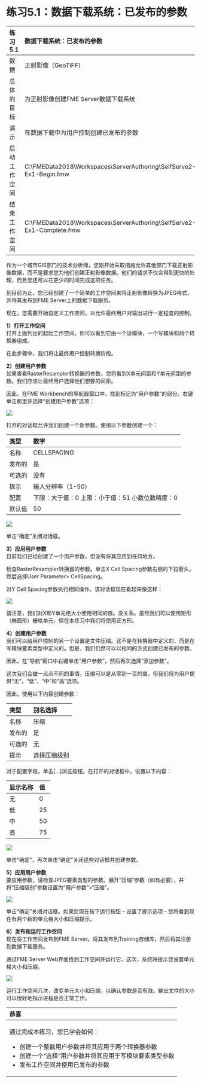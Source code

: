 # 练习5.1：数据下载系统：已发布的参数

|  练习5.1 |  数据下载系统：已发布的参数 |
| :--- | :--- |
| 数据 | 正射影像（GeoTIFF） |
| 总体的目标 | 为正射影像创建FME Server数据下载系统 |
| 演示 | 在数据下载中为用户控制创建已发布的参数 |
| 启动工作空间 | C:\FMEData2018\Workspaces\ServerAuthoring\SelfServe2-Ex1-Begin.fmw |
| 结束工作空间 | C:\FMEData2018\Workspaces\ServerAuthoring\SelfServe2-Ex1-Complete.fmw |

作为一个城市GIS部门的技术分析师，您刚开始采取措施允许其他部门下载正射影像数据，而不是要求您为他们创建正射影像数据。他们的请求不仅会得到更快的处理，而且您还可以花更少的时间完成这项任务。

到目前为止，您已经创建了一个简单的工作空间来将正射影像转换为JPEG格式，并将其发布到FME Server上的数据下载服务。

现在，您需要开始自定义工作空间，以允许最终用户对输出进行一定程度的控制。

  
**1）打开工作空间**  
打开上面列出的起始工作空间。你可以看到它由一个读模块，一个写模块和两个转换器组成。

在此步骤中，我们将让最终用户控制转换阶段。

  
**2）创建用户参数**  
如果查看RasterResampler转换器的参数，您将看到X单元间距和Y单元间距的参数。我们应该让最终用户选择他们想要的间距。

因此，在FME Workbench的导航器窗口中，找到标记为“用户参数”的部分。右键单击那里并选择“创建用户参数”选项：

[![](../.gitbook/assets/img5.200.ex1.createparameter.png)](https://github.com/xuhengxx/FMETraining-1/tree/f1cdae5373cf9425ee2d148732792713c9043d44/ServerAuthoring5SelfServeParameters/Images/Img5.200.Ex1.CreateParameter.png)

打开的对话框允许我们创建一个新参数。使用以下参数创建一个：

| 类型 | 数字 |
| :--- | :--- |
| 名称 | CELLSPACING |
| 发布的 | 是 |
| 可选的 | 没有 |
| 提示 | 输入分辨率（1-50） |
| 配置 | 下限：大于值：0 上限：小于值：51 小数位数精度：0 |
| 默认值 | 50 |

[![](../.gitbook/assets/img5.201.ex1.createparameterdialog.png)](https://github.com/xuhengxx/FMETraining-1/tree/f1cdae5373cf9425ee2d148732792713c9043d44/ServerAuthoring5SelfServeParameters/Images/Img5.201.Ex1.CreateParameterDialog.png)

单击“确定”关闭对话框。

  
**3）应用用户参数**  
目前我们已经创建了一个用户参数，但没有将其应用到任何地方。

检查RasterResampler转换器的参数。单击X Cell Spacing参数右侧的下拉箭头，然后选择User Parameter&gt; CellSpacing。

对Y Cell Spacing参数执行相同操作。该对话框现在看起来像这样：

[![](../.gitbook/assets/img5.202.ex1.publishedrasterresamplerparams.png)](https://github.com/xuhengxx/FMETraining-1/tree/f1cdae5373cf9425ee2d148732792713c9043d44/ServerAuthoring5SelfServeParameters/Images/Img5.202.Ex1.PublishedRasterResamplerParams.png)

请注意，我们对X和Y单元格大小使用相同的值。没关系。虽然我们可以使用矩形（椭圆形）栅格单元，但在本练习中我们将使用正方形。

  
**4）创建用户参数**  
我们可以给用户控制的另一个设置是文件压缩。这不是在转换器中定义的，而是在写模块要素类型中定义的。但是，我们仍然可以以相同的方式创建已发布的参数。

因此，在“导航”窗口中右键单击“用户参数”，然后再次选择“添加参数”。

这次我们会做一点点不同的事情。压缩可以是从零到一百的值，但我们将为用户提供“无”，“低”，“中”和“高”选项。

因此，使用以下内容创建参数：

| 类型 | 别名选择 |
| :--- | :--- |
| 名称 | 压缩 |
| 发布的 | 是 |
| 可选的 | 无 |
| 提示 | 选择压缩级别 |

对于配置字段，单击\[...\]浏览按钮。在打开的对话框中，设置以下内容：

| 显示名称 | 值 |
| :--- | :--- |
| 无 | 0 |
| 低 | 25 |
| 中 | 50 |
| 高 | 75 |

[![](../.gitbook/assets/img5.203.ex1.createchoiceparam.png)](https://github.com/xuhengxx/FMETraining-1/tree/f1cdae5373cf9425ee2d148732792713c9043d44/ServerAuthoring5SelfServeParameters/Images/Img5.203.Ex1.CreateChoiceParam.png)

单击“确定”，再次单击“确定”关闭这些对话框并创建参数。

  
**5）应用用户参数**  
要应用参数，请检查JPEG要素类型的参数。展开“压缩”参数（如有必要），并将“压缩级别”参数设置为“用户参数”&gt;“压缩”。

[![](../.gitbook/assets/img5.204.ex1.setftcompression.png)](https://github.com/xuhengxx/FMETraining-1/tree/f1cdae5373cf9425ee2d148732792713c9043d44/ServerAuthoring5SelfServeParameters/Images/Img5.204.Ex1.SetFTCompression.png)

单击“确定”关闭对话框。如果您现在按下运行按钮 - 设置了提示选项 - 您将看到现在有两个新的单元格大小和压缩提示。

  
**6）发布和运行工作空间**  
现在将工作空间发布到FME Server。将其发布到Training存储库，然后将其注册到数据下载服务。

通过FME Server Web界面找到工作空间并运行它。这次，系统将提示您设置单元格大小和压缩。

[![](../.gitbook/assets/img5.205.ex1.runworkspace.png)](https://github.com/xuhengxx/FMETraining-1/tree/f1cdae5373cf9425ee2d148732792713c9043d44/ServerAuthoring5SelfServeParameters/Images/Img5.205.Ex1.RunWorkspace.png)

运行工作空间几次，改变单元大小和压缩，以确认参数是否有效。输出文件的大小可以很好地指示进程是否正常工作。

<table>
  <thead>
    <tr>
      <th style="text-align:left">恭喜</th>
    </tr>
  </thead>
  <tbody>
    <tr>
      <td style="text-align:left">
        <p>通过完成本练习，您已学会如何：
          <br />
        </p>
        <ul>
          <li>创建一个整数用户参数并将其应用于两个转换器参数</li>
          <li>创建一个“选择”用户参数并将其应用于写模块要素类型参数</li>
          <li>发布工作空间并使用已发布的参数</li>
        </ul>
      </td>
    </tr>
  </tbody>
</table>
